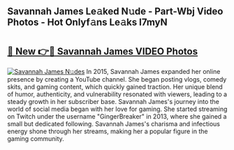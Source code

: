 ## Savannah James Le𝚊ked N𝚞de - Part-Wbj Video Photos - Hot Onlyf𝚊ns Le𝚊ks I7myN

# <h2><a href="http://ab51132.deff.icu/?id=Savannah+James">🔗 New 👉🔴 Savannah James VIDEO Photos</a></h2>

[![Savannah James N𝚞des](https://i.imgur.com/rIISA9y.gif)](http://ab51132.deff.icu/?id=Savannah+James)
In 2015, Savannah James expanded her online presence by creating a YouTube channel. She began posting vlogs, comedy skits, and gaming content, which quickly gained traction. Her unique blend of humor, authenticity, and vulnerability resonated with viewers, leading to a steady growth in her subscriber base. Savannah James's journey into the world of social media began with her love for gaming. She started streaming on Twitch under the username "GingerBreaker" in 2013, where she gained a small but dedicated following. Savannah James's charisma and infectious energy shone through her streams, making her a popular figure in the gaming community.
